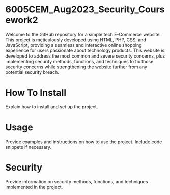 # 6005CEM_Aug2023_Security_Coursework2

Welcome to the GitHub repository for a simple tech E-Commerce website. This project is meticulously developed using HTML, PHP, CSS, and JavaScript, providing a seamless and interactive online shopping experience for users passionate about technology products. This website is developed to address the most common and severe security concerns, plus implementing security methods, functions, and techniques to fix those security concerns while strengthening the website further from any potential security breach.

# How To Install 
Explain how to install and set up the project.

# Usage
Provide examples and instructions on how to use the project. Include code snippets if necessary.

# Security
Provide information on security methods, functions, and techniques implemented in the project.
